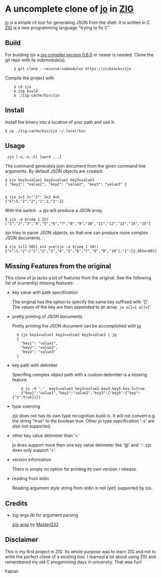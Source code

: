 # A uncomplete clone of [jo](https://github.com/jpmens/jo) in [ZIG](https://ziglang.org)

[jo](https://github.com/jpmens/jo) is a simple cli tool for generating JSON from the shell. It is written in C
[ZIG](https://ziglang.org) is a new programming language "trying to fix C". 

## Build

For building zjo a [zig compiler version 0.6.0](https://ziglang.org/download/release-0.6.0)
or newer is needed.  Clone the git repo with its submodule(s).

        $ git clone --recurse-submodules https://zickzackv/zjo

Compile the project with 
	
	    $ cd zjo
		$ zig build
		$ ./zig-cache/bin/zjo
		

## Install

Install the binary into a location of your path and use it. 

    $ cp ./zig-cache/bin/zjo ~/.local/bin

## Usage

     zjo [-a,-o,-h] [word ...]

The command generates json document from the given command line
arguments. By default JSON objects are created. 
     
	$ zjo key1=value1 key2=value2 key3=value3
	{ "key1": "value1", "key2": "value2", "key3": "value3" }
         
		 
	$ zjo 1=1 2='"2"' 3=2 4=5
    {"4":5,"2":"2","1":1,"3":2}

With the switch `-a` zjo will produce a JSON array. 

    $ zjo -a $(seq 1 15)
	["1","2","3","4","5","6","7","8","9","10","11","12","13","14","15"]

zjo tries to parse JSON objects, so that one can produce more complex
JSON documents.

    $ zjo 1=[2.565] x=1 y=$(zjo -a $(seq 1 10))
	{"x":1,"y":["1","2","3","4","5","6","7","8","9","10"],"1":[2.565e+00]}

## Missing Features from the original

This clone of jo lacks a lot of features from the original. See the
following list of (currently) missing features:


* key value with path specification

    The original has the option to specify the same key suffixed with
    '[]'. The values of the key are then appended to an array. `jo
    a[]=1 a[]=2`

* pretty printing of JSON documents
  
    Pretty printing the JSON document can be accomplished with
    [jq](https://stedolan.github.io/jq/)
  
		$ zjo key1=value1 key2=value2 key3=value3 | jq
        {
		  "key1": "value1",
		  "key2": "value2",
		  "key3": "value3"
		}
		
* key path with delimiter

    Specifing complex object path with a custom delemiter is a missing
    feature.
	  
    	  $ jo -d '.'  key1=value1 key2=value2 key3.key5.key.5=true
          {"key1":"value1","key2":"value2","key3":{"key5":{"key":{"5":true}}}}

* type coercing

    zjo does not has its own type recognition build in.  It will not
    convert e.g. the string "true" to the boolean true. Other jo type
    sepcification '-s' are also not supported.
  
* other key value delimeter than '='
  
    jo does support more then one key value delimeter like '@' and
    ':'. zjo does only support '='.
  
* version information

    There is simply no option for printing its own version / release.
  
* reading from stdin

    Reading argument style string from stdin is not (yet) supported by
    zjo.

## Credits

* zig-args lib for argument parsing

    [zig-args](https://github.com/MasterQ32/zig-args) by [MasterQ32](https://github.com/MasterQ32)

## Disclaimer

This is my first project in ZIG. Its whole purpose was to learn ZIG
and not to write the perfect clone of a existing tool. I learned a lot
about using ZIG and remembered my old C progamming days in
university. That was fun!


Fabian 
